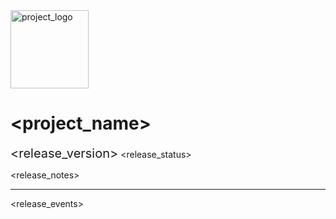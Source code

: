 <head> 
    <title><project_name></title>
    <meta charset="UTF-8">
    <style>
        .container {
            background: #e6e6e6;
            box-sizing: border-box;
        }
        .content {
            padding:10px;
        }
    </style>
</head>

<img src="file:<project_logo>" width="125" alt="project_logo"/>

# <project_name>

<span style="font-size:20px"><release_version></span> <release_status>

<release_notes>

<hr>

<release_events>
